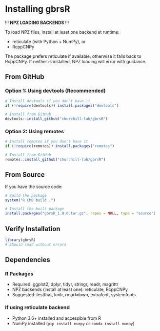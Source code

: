# Installing gbrsR

!!! **NPZ LOADING BACKENDS** !!!

To load NPZ files, install at least one backend at runtime:

- reticulate (with Python + NumPy), or
- RcppCNPy

The package prefers reticulate if available; otherwise it falls back to RcppCNPy. If neither is installed, NPZ loading will error with guidance.

## From GitHub

### Option 1: Using devtools (Recommended)

```r
# Install devtools if you don't have it
if (!require(devtools)) install.packages("devtools")

# Install from GitHub
devtools::install_github("churchill-lab/gbrsR")
```

### Option 2: Using remotes

```r
# Install remotes if you don't have it
if (!require(remotes)) install.packages("remotes")

# Install from GitHub
remotes::install_github("churchill-lab/gbrsR")
```

## From Source

If you have the source code:

```r
# Build the package
system("R CMD build .")

# Install the built package
install.packages("gbrsR_1.0.0.tar.gz", repos = NULL, type = "source")
```

## Verify Installation

```r
library(gbrsR)
# Should load without errors
```

## Dependencies

### R Packages
- Required: ggplot2, dplyr, tidyr, stringr, readr, magrittr
- NPZ backends (install at least one): reticulate, RcppCNPy
- Suggested: testthat, knitr, rmarkdown, extrafont, systemfonts

### If using reticulate backend
- Python 3.6+ installed and accessible from R
- NumPy installed (`pip install numpy` or `conda install numpy`)
